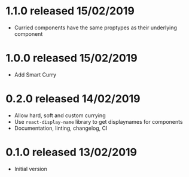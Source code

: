 # 1.1.0 released 15/02/2019
 * Curried components have the same proptypes as their underlying component

# 1.0.0 released 15/02/2019
 * Add Smart Curry

# 0.2.0 released 14/02/2019
 * Allow hard, soft and custom currying
 * Use `react-display-name` library to get displaynames for components
 * Documentation, linting, changelog, CI

# 0.1.0 released 13/02/2019
 * Initial version